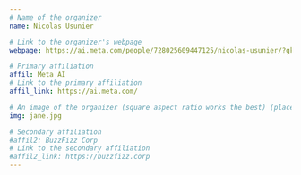 ```yaml
---
# Name of the organizer
name: Nicolas Usunier

# Link to the organizer's webpage
webpage: https://ai.meta.com/people/728025609447125/nicolas-usunier/?gk_enable=ai_profile_self_service_is_live 

# Primary affiliation
affil: Meta AI 
# Link to the primary affiliation
affil_link: https://ai.meta.com/

# An image of the organizer (square aspect ratio works the best) (place in the `assets/img/organizers` directory)
img: jane.jpg

# Secondary affiliation
#affil2: BuzzFizz Corp
# Link to the secondary affiliation
#affil2_link: https://buzzfizz.corp
---
```




